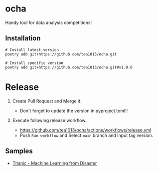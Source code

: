 # ocha

Handy tool for data analysis competitions!

## Installation

```
# Install latest version
poetry add git+https://github.com/tea1013/ocha.git

# Install specific version
poetry add git+https://github.com/tea1013/ocha.git#v1.0.0
```
# Release

1. Create Pull Request and Merge it.
    - Don't forget to update the version in pyproject.toml!!

2. Execute following release workflow.
    - https://github.com/tea1013/ocha/actions/workflows/release.yml
    - Push `Run workflow` and Select `main` branch and Input tag version.

## Samples

- [Titanic - Machine Learning from Disaster](https://github.com/tea1013/kaggle-titanic-competition)
